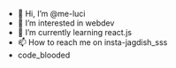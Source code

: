 - 👋 Hi, I’m @me-luci
- 👀 I’m interested in webdev
- 🌱 I’m currently learning react.js
- 📫 How to reach me on insta-jagdish_sss
- code_blooded

<!---
me-luci/me-luci is a ✨ special ✨ repository because its `README.md` (this file) appears on your GitHub profile.
You can click the Preview link to take a look at your changes.
--->
